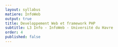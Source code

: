 ```yaml
---
layout: syllabus
matiere: InfoWeb
output: true
title: Developpement Web et framework PHP
subtitle: L3 Info - InfoWeb - Université du Havre
order: 4
published: false
---
```


